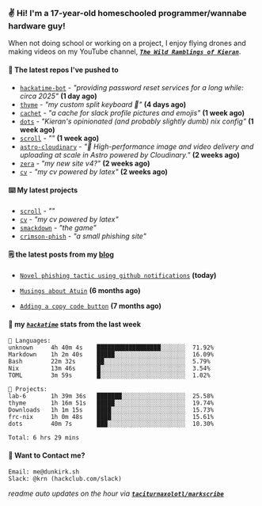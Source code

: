 ### ✌️ Hi! I'm a 17-year-old homeschooled programmer/wannabe hardware guy!

When not doing school or working on a project, I enjoy flying drones and making videos on my YouTube channel, [**_`The Wild Ramblings of Kieran`_**](https://youtube.com/@kieran.rambles).

#### 👷 The latest repos I've pushed to

- [`hackatime-bot`](https://github.com/taciturnaxolotl/hackatime-bot) - _"providing password reset services for a long while: circa 2025"_ **(1 day ago)**
- [`thyme`](https://github.com/taciturnaxolotl/thyme) - _"my custom split keyboard 🫶"_ **(4 days ago)**
- [`cachet`](https://github.com/taciturnaxolotl/cachet) - _"a cache for slack profile pictures and emojis"_ **(1 week ago)**
- [`dots`](https://github.com/taciturnaxolotl/dots) - _"Kieran's opinionated (and probably slightly dumb) nix config"_ **(1 week ago)**
- [`scroll`](https://github.com/taciturnaxolotl/scroll) - _""_ **(1 week ago)**
- [`astro-cloudinary`](https://github.com/cloudinary-community/astro-cloudinary) - _"🚀 High-performance image and video delivery and uploading at scale in Astro powered by Cloudinary."_ **(2 weeks ago)**
- [`zera`](https://github.com/taciturnaxolotl/zera) - _"my new site v4?"_ **(2 weeks ago)**
- [`cv`](https://github.com/taciturnaxolotl/cv) - _"my cv powered by latex"_ **(2 weeks ago)**

#### ⌨️ My latest projects

- [`scroll`](https://github.com/taciturnaxolotl/scroll) - _""_
- [`cv`](https://github.com/taciturnaxolotl/cv) - _"my cv powered by latex"_
- [`smackdown`](https://github.com/taciturnaxolotl/smackdown) - _"the game"_
- [`crimson-phish`](https://github.com/taciturnaxolotl/crimson-phish) - _"a small phishing site"_

#### 🗒️ the latest posts from my [blog](https://dunkirk.sh)

- [`Novel phishing tactic using github notifications`](https://dunkirk.sh/blog/github-phishing/) **(today)**

- [`Musings about Atuin`](https://dunkirk.sh/blog/atuin/) **(6 months ago)**

- [`Adding a copy code button`](https://dunkirk.sh/blog/adding-a-copy-button/) **(7 months ago)**



#### 📡 my [_`hackatime`_](https://waka.hackclub.com) stats from the last week

```text
💾 Languages:
unknown     4h 40m 4s    ██████████████████░░░░░░░  71.92%
Markdown    1h 2m 40s    █████░░░░░░░░░░░░░░░░░░░░  16.09%
Bash        22m 32s      ██░░░░░░░░░░░░░░░░░░░░░░░  5.79%
Nix         13m 46s      █░░░░░░░░░░░░░░░░░░░░░░░░  3.54%
TOML        3m 59s       █░░░░░░░░░░░░░░░░░░░░░░░░  1.02%

💼 Projects:
lab-6       1h 39m 36s   ███████░░░░░░░░░░░░░░░░░░  25.58%
thyme       1h 16m 51s   █████░░░░░░░░░░░░░░░░░░░░  19.74%
Downloads   1h 1m 15s    ████░░░░░░░░░░░░░░░░░░░░░  15.73%
frc-nix     1h 0m 48s    ████░░░░░░░░░░░░░░░░░░░░░  15.61%
dots        40m 7s       ███░░░░░░░░░░░░░░░░░░░░░░  10.30%

Total: 6 hrs 29 mins
```

#### 📮 Want to Contact me?

```text
Email: me@dunkirk.sh
Slack: @krn (hackclub.com/slack)
```

_readme auto updates on the hour via [**`taciturnaxolotl/markscribe`**](https://github.com/taciturnaxolotl/markscribe)_
